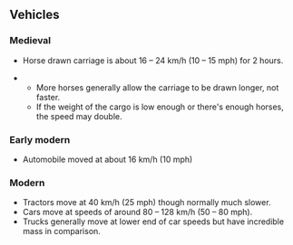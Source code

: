 ## **Vehicles**

### Medieval

- Horse drawn carriage is about 16 – 24 km/h (10 – 15 mph) for 2 hours.

- - More horses generally allow the carriage to be drawn longer, not faster.
  - If the weight of the cargo is low enough or there's enough horses, the speed may double.

### Early modern

- Automobile moved at about 16 km/h (10 mph)

### Modern

- Tractors move at 40 km/h (25 mph) though normally much slower.
- Cars move at speeds of around 80 – 128 km/h (50 – 80 mph).
- Trucks generally move at lower end of car speeds but have incredible mass in comparison.